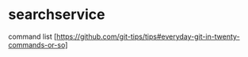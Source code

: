# searchservice

command list [https://github.com/git-tips/tips#everyday-git-in-twenty-commands-or-so]
